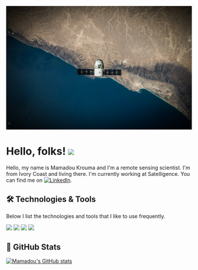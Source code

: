 <!-- ### Hi there 👋 -->
<img src="https://raw.githubusercontent.com/MKrouma/MKrouma/master/spacex.jpeg" width="900px">

# Hello, folks! <img src="https://raw.githubusercontent.com/MartinHeinz/MartinHeinz/master/wave.gif" width="30px">
Hello, my name is Mamadou Krouma and I'm a remote sensing scientist. I'm from Ivory Coast and living there. I'm currently working at Satelligence. You can find me on [![LinkedIn][2.2]][2].

<!-- Icons -->
[2.2]: https://raw.githubusercontent.com/MartinHeinz/MartinHeinz/master/linkedin-3-16.png (LinkedIn icon without padding)
<!-- Links to your social media accounts -->
[2]: https://www.linkedin.com/in/mamadoukrouma


## 🛠 Technologies & Tools
Below I list the technologies and tools that I like to use frequently.

<!-- OS -->
![](https://img.shields.io/badge/OS-Mac,Linux,Windows-informational?style=flat&logo=OS&logoColor=white&color=2bbc8a)
![](https://img.shields.io/badge/Geospatial-GDAL,geopandas,rasterio,xarray-informational?style=flat&logo=OS&logoColor=white&color=2bbc8a)
![](https://img.shields.io/badge/ML-Sklearn,MLFlow,Flask,Heroku-informational?style=flat&logo=OS&logoColor=white&color=2bbc8a)
![](https://img.shields.io/badge/BestPratices-VersionControl,DataVC,CI,UnitTest,VirtualEnv-informational?style=flat&logo=OS&logoColor=white&color=2bbc8a)


## 🌱 GitHub Stats
[![Mamadou's GitHub stats](https://github-readme-stats.vercel.app/api?username=MKrouma&theme=dark)](https://github.com/Mkrouma/github-readme-stats)

<!-- ![Mamadou's GitHub stats](https://github-readme-stats.vercel.app/api?username=MKrouma&hide=contribs,prs) -->


<!-- 
<img align="center" src="https://github-readme-stats.vercel.app/api/top-langs/?username=Mkrouma&hide=Python&theme=onedark" />

<a href="https://github.com/MKrouma/MKrouma">
  <img align="center" src="https://github-readme-stats.vercel.app/api/top-langs/?username=MKrouma&hide=Python&title_color=ffffff&text_color=c9cacc&icon_color=2bbc8a&bg_color=1d1f21&langs_count=1" />
</a> -->

<!--
**MKrouma/MKrouma** is a ✨ _special_ ✨ repository because its `README.md` (this file) appears on your GitHub profile.

Here are some ideas to get you started:

- 🔭 I’m currently working on ...
- 🌱 I’m currently learning ...
- 👯 I’m looking to collaborate on ...
- 🤔 I’m looking for help with ...
- 💬 Ask me about ...
- 📫 How to reach me: ...
- 😄 Pronouns: ...
- ⚡ Fun fact: ...
-->
